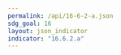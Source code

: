 ```yaml
---
permalink: /api/16-6-2-a.json
sdg_goal: 16
layout: json_indicator
indicator: "16.6.2.a"
---
```

